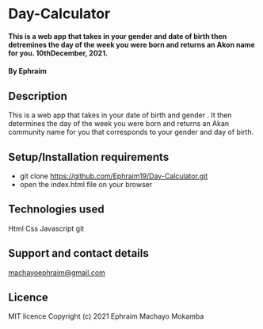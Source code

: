 # Day-Calculator
#### This is a web app that takes in your gender and  date of birth then detremines the day of the week you were born and returns an Akon name for you. 10thDecember, 2021.
#### By Ephraim
## Description
This is a web app that takes in your date of birth and gender . It then determines the day of the week you were born and returns an Akan community name for you that corresponds to your gender and day of birth.
## Setup/Installation requirements
* git clone https://github.com/Ephraim19/Day-Calculator.git
* open the index.html file on your browser
## Technologies used
Html
Css
Javascript
git
## Support and contact details
machayoephraim@gmail.com
## Licence
MIT licence
Copyright (c) 2021 Ephraim Machayo Mokamba
